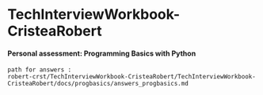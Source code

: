 # TechInterviewWorkbook-CristeaRobert

#### Personal assessment: Programming Basics with Python

```
path for answers :
robert-crst/TechInterviewWorkbook-CristeaRobert/TechInterviewWorkbook-CristeaRobert/docs/progbasics/answers_progbasics.md
```
